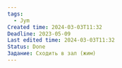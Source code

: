 ```yaml
---
tags:
  - Jym
Created time: 2024-03-03T11:32
Deadline: 2023-05-09
Last edited time: 2024-03-03T11:32
Status: Done
Задание: Сходить в зал (жим)
---
```

